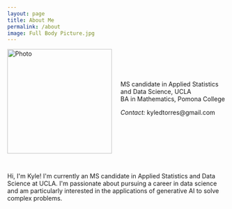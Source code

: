 ```yaml
---
layout: page
title: About Me
permalink: /about
image: Full Body Picture.jpg
---
```


<div class="row" style="display:flex; align-items:center; gap:20px;">
    <div>
        <img src="{{ site.url }}/images/Grad picture.jpg"
             alt="Photo" 
             width="240">
    </div> 
    <div> 
        <div class="titles">
            MS candidate in Applied Statistics and Data Science, UCLA<br>
            BA in Mathematics, Pomona College
            <br>    
            <p class="contact">
                <i class="muted">Contact:</i> kyledtorres@gmail.com
            </p>
        </div>
    </div>
</div>

<div class="row">
    <div class="twelve columns">
        <hr>
    </div>
</div>

<p>
	Hi, I'm Kyle! I'm currently an MS candidate in Applied Statistics and Data Science at UCLA. I'm passionate about pursuing a career in 		data science and am particularly interested in the applications of generative AI to solve complex problems.
</p>
